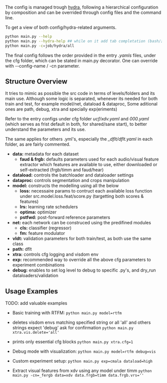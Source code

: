 The config is managed trough [hydra](https://hydra.cc/docs/intro/), following a hierarchical configuration by composition and can be overrided through config files and the command line. 

To get a view of both config/hydra-related arguments.
 
```bash
python main.py --help
python main.py --hydra-help ## while on it add tab completation (bash/zsh/fish shells), it helps
python main.py -c=job/hydra/all 
```

The final config follows the order provided in the entry *.yamls* files, under the cfg folder, which can be stated in main.py decorator. One can override with --config-name / -cn parameter.


## Structure Overview

It tries to mimic as possible the src code in terms of levels/folders and its main use. Although some logic is separated, whenever its needed for both train and test, for example model/net, dataload & dataproc, 
Some aditional ones are path, debug, xtra and specially exp(eriments)

Refer to the entry configs under cfg folder *ucf/xdv.yaml* and *000.yaml* (which serves as frist default in both, for shared/sane start), to better understand the parameters and its use.

The same applies for others .yml's, especially the *_dflt/dflt.yaml* in each folder, as are fairly commented. 

- **data:** metadata for each dataset
    - **faud & frgb:** defaults parameters used for each audio/visual feature extractor which features are available to use, either downloaded or self-extracted (frgb/timm and faud/hear)
- **dataload:** controls the batchloader and dataloader settings 
- **dataproc:** controls segmentation and crops manipulation
- **model:** constructs the modelling using all the below 
    - **loss:** necessaire params to contruct each available loss function under src.model.loss.feat/score.py (targetting both scores & features)
    - **lrs:** learning rate schedulers
    - **optima:** optimizer
    - **pstfwd:** post-forward reference parameters
- **net:** each network can be construced using the predifined modules
    - **cls:** classifier (regressor)
    - **fm:** feature modulator
- **vldt:** validation parameters for both train/test, as both use the same class
- **path:** dflt
- **xtra:** controls cfg logging and visdom env 
- **exp:** recommended way to override all the above cfg parameters to experiment combinations  
- **debug:** enables to set log level to debug to specific .py's, and dry_run dataloaders/validation


## Usage Examples

TODO: add valuable examples

- Basic training with RTFM:
`python main.py model=rtfm`

- deletes visdom envs matching specified string or all
'all' and others strings expect 'debug' ask for confirmation
`python main.py xtra.vis.delete='all'`

- prints only essential cfg blocks
`python main.py xtra.cfg=1`

- Debug mode with visualization:
`python main.py model=rtfm debug=vis`

- Custom experiment setup:
`python main.py exp=cmala dataload=high`


- Extract visual features from xdv using any model under timm
`python main.py -cn=_fergb data=xdv data.frgb=timm data.frgb.vrs=''`
